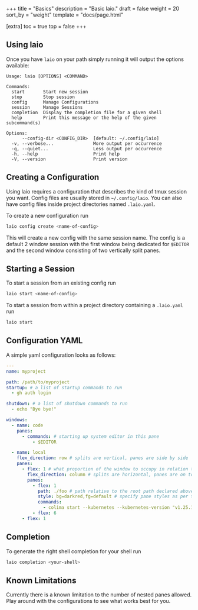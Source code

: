 +++
title = "Basics"
description = "Basic laio."
draft = false
weight = 20
sort_by = "weight"
template = "docs/page.html"

[extra]
toc = true
top = false
+++

## Using laio

Once you have `laio` on your path simply running it will output the options available:
```
Usage: laio [OPTIONS] <COMMAND>

Commands:
  start       Start new session
  stop        Stop session
  config      Manage Configurations
  session     Manage Sessions
  completion  Display the completion file for a given shell
  help        Print this message or the help of the given subcommand(s)

Options:
      --config-dir <CONFIG_DIR>  [default: ~/.config/laio]
  -v, --verbose...               More output per occurrence
  -q, --quiet...                 Less output per occurrence
  -h, --help                     Print help
  -V, --version                  Print version

```

## Creating a Configuration

Using laio requires a configuration that describes the kind of tmux session you want. Config files are usually stored in `~/.config/laio`.
You can also have config files inside project directories named `.laio.yaml`.

To create a new configuration run 
```bash
laio config create <name-of-config>
```
This will create a new config with the same session name.
The config is a default 2 window session with the first window being dedicated for `$EDITOR` and the second window consisting of two vertically split panes.

## Starting a Session

To start a session from an existing config run
```bash
laio start <name-of-config>
```
To start a session from within a project directory containing a `.laio.yaml` run
```bash
laio start
```

## Configuration YAML

A simple yaml configuration looks as follows:
```yaml
---
name: myproject

path: /path/to/myproject
startup: # a list of startup commands to run
  - gh auth login

shutdown: # a list of shutdown commands to run
  - echo "Bye bye!"

windows:
  - name: code
    panes:
      - commands: # starting up system editor in this pane
          - $EDITOR

  - name: local
    flex_direction: row # splits are vertical, panes are side by side
    panes:
      - flex: 1 # what proportion of the window to occupy in relation to the other splits
        flex_direction: column # splits are horizontal, panes are on top of each other
        panes:
          - flex: 1
            path: ./foo # path relative to the root path declared above
            style: bg=darkred,fg=default # specify pane styles as per tmux options
            commands:
              - colima start --kubernetes --kubernetes-version "v1.25.11+k3s1" --cpu 6 --memory 24
          - flex: 6
      - flex: 1
```

## Completion

To generate the right shell completion for your shell run 
```bash
laio completion <your-shell>
```

## Known Limitations

Currently there is a known limitation to the number of nested panes allowed. 
Play around with the configurations to see what works best for you.

